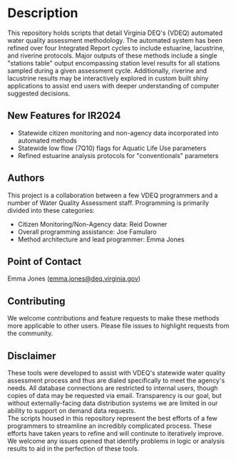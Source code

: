 # Description
This repository holds scripts that detail Virginia DEQ's (VDEQ) automated water quality assessment methodology. The automated system has been refined over four Integrated Report cycles to include estuarine, lacustrine, and riverine protocols. Major outputs of these methods include a single "stations table" output encompassing station level results for all stations sampled during a given assessment cycle. Additionally, riverine and lacustrine results may be interactively explored in custom built shiny applications to assist end users with deeper understanding of computer suggested decisions. 


## New Features for IR2024
- Statewide citizen monitoring and non-agency data incorporated into automated methods
- Statewide low flow (7Q10) flags for Aquatic Life Use parameters
- Refined estuarine analysis protocols for "conventionals" parameters


## Authors
This project is a collaboration between a few VDEQ programmers and a number of Water Quality Assessment staff. Programming is primarily divided into these categories:
- Citizen Monitoring/Non-Agency data: Reid Downer
- Overall programming assistance: Joe Famularo
- Method architecture and lead programmer: Emma Jones

## Point of Contact
Emma Jones (emma.jones@deq.virginia.gov)

## Contributing
We welcome contributions and feature requests to make these methods more applicable to other users. Please file issues to highlight requests from the community.

## Disclaimer
These tools were developed to assist with VDEQ's statewide water quality assessment process and thus are dialed specifically to meet the agency's needs. All database connections are restricted to internal users, though copies of data may be requested via email. Transparency is our goal, but without externally-facing data distribution systems we are limited in our ability to support on demand data requests.  
The scripts housed in this repository represent the best efforts of a few programmers to streamline an incredibly complicated process. These efforts have taken years to refine and will continute to iteratively improve. We welcome any issues opened that identify problems in logic or analysis results to aid in the perfection of these tools.   

